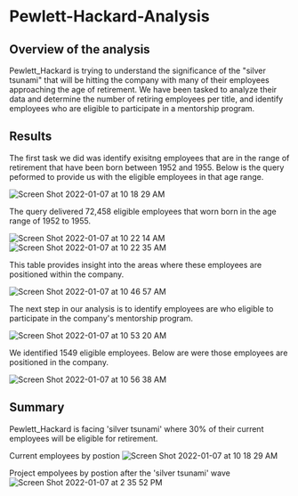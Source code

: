 # Pewlett-Hackard-Analysis

## Overview of the analysis
Pewlett_Hackard is trying to understand the significance of the "silver tsunami" that will be hitting the company with many of their employees approaching the age of retirement. We have been tasked to analyze their data and determine the number of retiring employees per title, and identify employees who are eligible to participate in a mentorship program. 


## Results
The first task we did was identify exisitng employees that are in the range of retirement that have been born between 1952 and 1955. Below is the query peformed to provide us with the eligible employees in that age range.

![Screen Shot 2022-01-07 at 10 18 29 AM](https://user-images.githubusercontent.com/93485455/148574820-49351345-1061-401e-b9b5-ba202c17afd4.png)

The query delivered 72,458 eligible employees that worn born in the age range of 1952 to 1955.

![Screen Shot 2022-01-07 at 10 22 14 AM](https://user-images.githubusercontent.com/93485455/148575218-e9f0b776-5d38-44fa-af19-06bce55e6050.png)
![Screen Shot 2022-01-07 at 10 22 35 AM](https://user-images.githubusercontent.com/93485455/148575228-45025da1-b706-4c4e-81ca-1c561652718a.png)

This table provides insight into the areas where these employees are positioned within the company.

![Screen Shot 2022-01-07 at 10 46 57 AM](https://user-images.githubusercontent.com/93485455/148577482-fb57f8ae-6624-4e59-a96c-c3991e672e5e.png)

The next step in our analysis is to identify employees are who eligible to participate in the company's mentorship program.

![Screen Shot 2022-01-07 at 10 53 20 AM](https://user-images.githubusercontent.com/93485455/148578218-2c32c47d-d4c6-49ba-af99-e8f9f3aae663.png)

We identified 1549 eligible employees. Below are were those employees are positioned in the company.

![Screen Shot 2022-01-07 at 10 56 38 AM](https://user-images.githubusercontent.com/93485455/148578735-81848c98-dc09-401d-9214-4e6319b8aefd.png)



## Summary

Pewlett_Hackard is facing 'silver tsunami' where 30% of their current employees will be eligible for retirement.

Current employees by postion
![Screen Shot 2022-01-07 at 10 18 29 AM](https://user-images.githubusercontent.com/93485455/148604803-85466ba5-5d2c-4e4c-bfca-06a63dfe8800.png)

Project empolyees by postion after the 'silver tsunami' wave
![Screen Shot 2022-01-07 at 2 35 52 PM](https://user-images.githubusercontent.com/93485455/148604916-f2cbc82e-6763-4424-83f4-9dd5838d9f0f.png)


